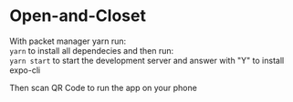 # Open-and-Closet

With packet manager yarn run: <br/>
`yarn`
to install all dependecies and then run: <br/>
`yarn start`
to start the development server and answer with "Y" to install expo-cli <br/>

Then scan QR Code to run the app on your phone
